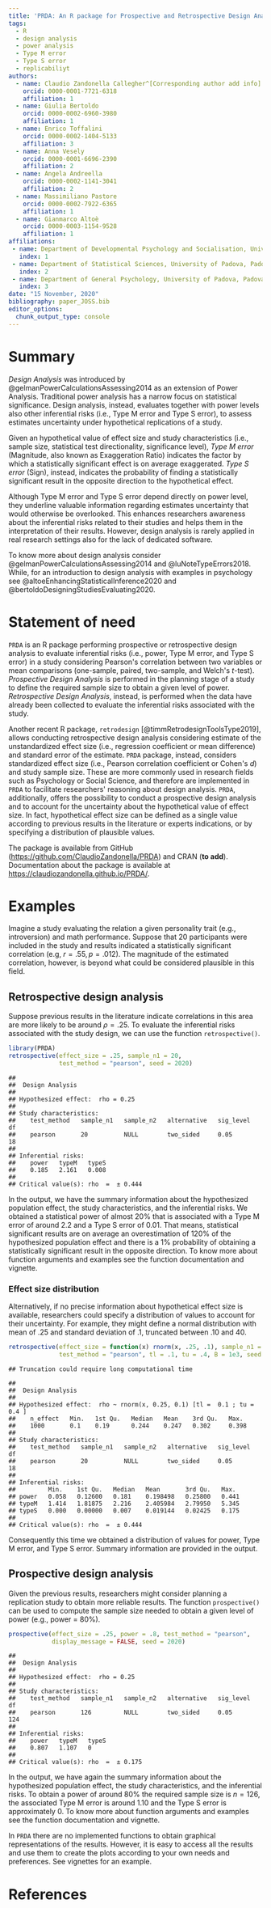 ```yaml
---
title: 'PRDA: An R package for Prospective and Retrospective Design Analysis'
tags:
  - R
  - design analysis
  - power analysis
  - Type M error
  - Type S error
  - replicabiliyt
authors:
  - name: Claudio Zandonella Callegher^[Corresponding author add info]
    orcid: 0000-0001-7721-6318
    affiliation: 1
  - name: Giulia Bertoldo
    orcid: 0000-0002-6960-3980
    affiliation: 1
  - name: Enrico Toffalini
    orcid: 0000-0002-1404-5133
    affiliation: 3
  - name: Anna Vesely
    orcid: 0000-0001-6696-2390
    affiliation: 2
  - name: Angela Andreella
    orcid: 0000-0002-1141-3041
    affiliation: 2
  - name: Massimiliano Pastore
    orcid: 0000-0002-7922-6365
    affiliation: 1
  - name: Gianmarco Altoè
    orcid: 0000-0003-1154-9528
    affiliation: 1
affiliations:
 - name: Department of Developmental Psychology and Socialisation, University of Padova, Padova, Italy
   index: 1
 - name: Department of Statistical Sciences, University of Padova, Padova, Italy
   index: 2
 - name: Department of General Psychology, University of Padova, Padova, Italy
   index: 3
date: "15 November, 2020"
bibliography: paper_JOSS.bib
editor_options: 
  chunk_output_type: console
---
```





# Summary

*Design Analysis* was introduced by @gelmanPowerCalculationsAssessing2014 as an extension of Power Analysis. Traditional power analysis has a narrow focus on statistical significance. Design analysis, instead, evaluates together with power levels also other inferential risks (i.e., Type M error and Type S error), to assess estimates uncertainty under hypothetical replications of a study.

Given an hypothetical value of effect size and study characteristics (i.e., sample size, statistical test directionality, significance level),
*Type M error* (Magnitude, also known as Exaggeration Ratio) indicates the factor by which a statistically significant effect is on average exaggerated. *Type S error* (Sign), instead, indicates the probability of finding a statistically significant result in the opposite direction to the hypothetical effect.

Although Type M error and Type S error depend directly on power level, they underline valuable information regarding estimates uncertainty that would otherwise be overlooked. This enhances researchers awareness about the inferential risks related to their studies and helps them in the interpretation of their results. However, design analysis is rarely applied in real research settings also for the lack of dedicated software.

To know more about design analysis consider @gelmanPowerCalculationsAssessing2014 and @luNoteTypeErrors2018. While, for an introduction to design analysis with examples in psychology see @altoeEnhancingStatisticalInference2020 and  @bertoldoDesigningStudiesEvaluating2020.


# Statement of need 

`PRDA` is an R package performing prospective or retrospective design analysis to evaluate inferential risks (i.e., power, Type M error, and Type S error) in a study considering Pearson's correlation between two variables or mean comparisons (one-sample, paired, two-sample, and Welch's *t*-test). *Prospective Design Analysis* is performed in the planning stage of a study to define the required sample size to obtain a given level of power. *Retrospective Design Analysis*, instead, is performed when the data have already been collected to evaluate the inferential risks associated with the study.

Another recent R package, `retrodesign` [@timmRetrodesignToolsType2019], allows conducting retrospective design analysis considering estimate of the unstandardized effect size (i.e., regression coefficient or mean difference) and standard error of the estimate. `PRDA` package, instead, considers standardized effect size (i.e., Pearson correlation coefficient or Cohen's *d*) and study sample size. These are more commonly used in research fields such as Psychology or Social Science, and therefore are implemented in `PRDA` to facilitate researchers' reasoning about design analysis. `PRDA`, additionally, offers the possibility to conduct a prospective design analysis and to account for the uncertainty about the hypothetical value of effect size. In fact, hypothetical effect size can be defined as a single value according to previous results in the literature or experts indications, or by specifying a distribution of plausible values.

The package is available from GitHub (https://github.com/ClaudioZandonella/PRDA) and CRAN (**to add**). Documentation about the package is available at https://claudiozandonella.github.io/PRDA/.

# Examples

Imagine a study evaluating the relation a given personality trait (e.g., introversion) and math performance. Suppose that 20 participants were included in the study and results indicated a statistically significant correlation (e.g, $r = .55, p = .012$). The magnitude of the estimated correlation, however, is beyond what could be considered plausible in this field. 

## Retrospective design analysis

Suppose previous results in the literature indicate correlations in this area are more likely to be around $\rho = .25$. To evaluate the inferential risks associated with the study design, we can use the function `retrospective()`.


```r
library(PRDA)
retrospective(effect_size = .25, sample_n1 = 20,
              test_method = "pearson", seed = 2020)
```

```
## 
## 	Design Analysis
## 
## Hypothesized effect:  rho = 0.25 
## 
## Study characteristics:
##    test_method   sample_n1   sample_n2   alternative   sig_level   df
##    pearson       20          NULL        two_sided     0.05        18
## 
## Inferential risks:
##    power   typeM   typeS
##    0.185   2.161   0.008
## 
## Critical value(s): rho  =  ± 0.444
```

In the output, we have the summary information about the hypothesized population effect, the study characteristics, and the inferential risks. We obtained a statistical power of almost 20% that is associated with a Type M error of around 2.2 and a Type S error of 0.01. That means, statistical significant results are on average an overestimation of 120% of the hypothesized population effect and there is a 1% probability of obtaining a statistically significant result in the opposite direction. To know more about function arguments and examples see the function documentation and vignette.

### Effect size distribution

Alternatively, if no precise information about hypothetical effect size is available, researchers could specify a distribution of values  to account for their uncertainty. For example, they might define a normal distribution with mean of .25 and standard deviation of .1, truncated between .10 and 40.


```r
retrospective(effect_size = function(x) rnorm(x, .25, .1), sample_n1 = 20,
              test_method = "pearson", tl = .1, tu = .4, B = 1e3, seed = 2020)
```

```
## Truncation could require long computational time
```

```
## 
## 	Design Analysis
## 
## Hypothesized effect:  rho ~ rnorm(x, 0.25, 0.1) [tl =  0.1 ; tu = 0.4 ]
##    n_effect   Min.   1st Qu.   Median   Mean    3rd Qu.   Max. 
##    1000       0.1    0.19      0.244    0.247   0.302     0.398
## 
## Study characteristics:
##    test_method   sample_n1   sample_n2   alternative   sig_level   df
##    pearson       20          NULL        two_sided     0.05        18
## 
## Inferential risks:
##         Min.    1st Qu.   Median   Mean       3rd Qu.   Max. 
## power   0.058   0.12600   0.181    0.198498   0.25800   0.441
## typeM   1.414   1.81875   2.216    2.405984   2.79950   5.345
## typeS   0.000   0.00000   0.007    0.019144   0.02425   0.175
## 
## Critical value(s): rho  =  ± 0.444
```

Consequently this time we obtained a distribution of values for power, Type M error, and Type S error. Summary information are provided in the output.

## Prospective design analysis

Given the previous results, researchers might consider planning a replication study to obtain more reliable results. The function `prospective()` can be used to compute the sample size needed to obtain a given level of power (e.g., power = 80%).


```r
prospective(effect_size = .25, power = .8, test_method = "pearson",
            display_message = FALSE, seed = 2020)
```

```
## 
## 	Design Analysis
## 
## Hypothesized effect:  rho = 0.25 
## 
## Study characteristics:
##    test_method   sample_n1   sample_n2   alternative   sig_level   df 
##    pearson       126         NULL        two_sided     0.05        124
## 
## Inferential risks:
##    power   typeM   typeS
##    0.807   1.107   0    
## 
## Critical value(s): rho  =  ± 0.175
```

In the output, we have again the summary information about the hypothesized population effect, the study characteristics, and the inferential risks. To obtain a power of around 80% the required sample size is $n = 126$, the associated Type M error is around 1.10 and the Type S error is approximately 0. To know more about function arguments and examples see the function documentation and vignette.

In `PRDA` there are no implemented functions to obtain graphical representations of the results. However, it is easy to access all the results and use them to create the plots according to your own needs and preferences. See vignettes for an example.




# References



